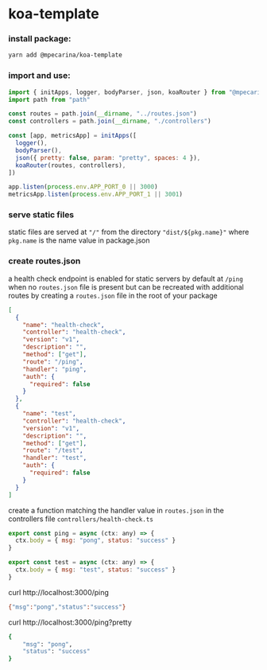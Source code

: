 # koa-template

### install package:

```sh
yarn add @mpecarina/koa-template
```

### import and use:

```js
import { initApps, logger, bodyParser, json, koaRouter } from "@mpecarina/koa-template"
import path from "path"

const routes = path.join(__dirname, "../routes.json")
const controllers = path.join(__dirname, "./controllers")

const [app, metricsApp] = initApps([
  logger(),
  bodyParser(),
  json({ pretty: false, param: "pretty", spaces: 4 }),
  koaRouter(routes, controllers),
])

app.listen(process.env.APP_PORT_0 || 3000)
metricsApp.listen(process.env.APP_PORT_1 || 3001)
```

### serve static files

static files are served at `"/"` from the directory `"dist/${pkg.name}"` where `pkg.name` is the name value in package.json

### create routes.json

a health check endpoint is enabled for static servers by default at `/ping` when no `routes.json` file is present but can be recreated with additional routes by creating a `routes.json` file in the root of your package

```json
[
  {
    "name": "health-check",
    "controller": "health-check",
    "version": "v1",
    "description": "",
    "method": ["get"],
    "route": "/ping",
    "handler": "ping",
    "auth": {
      "required": false
    }
  },
  {
    "name": "test",
    "controller": "health-check",
    "version": "v1",
    "description": "",
    "method": ["get"],
    "route": "/test",
    "handler": "test",
    "auth": {
      "required": false
    }
  }
]
```

create a function matching the handler value in `routes.json` in the controllers file `controllers/health-check.ts`

```js
export const ping = async (ctx: any) => {
  ctx.body = { msg: "pong", status: "success" }
}

export const test = async (ctx: any) => {
  ctx.body = { msg: "test", status: "success" }
}
```

curl http://localhost:3000/ping

```sh
{"msg":"pong","status":"success"}
```

curl http://localhost:3000/ping?pretty

```sh
{
    "msg": "pong",
    "status": "success"
}
```
